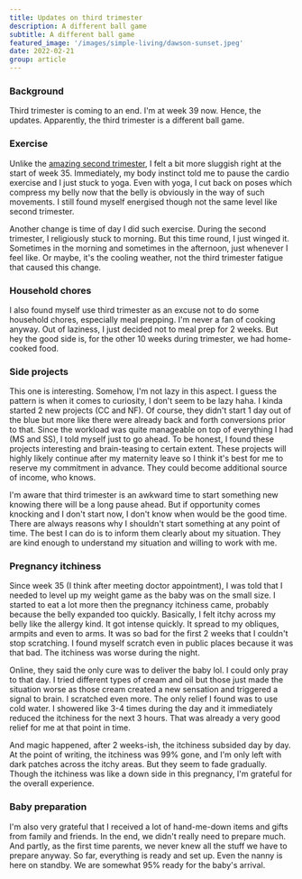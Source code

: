 ```yaml
---
title: Updates on third trimester
description: A different ball game
subtitle: A different ball game
featured_image: '/images/simple-living/dawson-sunset.jpeg'
date: 2022-02-21
group: article
---
```


### Background

Third trimester is coming to an end. I'm at week 39 now. Hence, the updates. Apparently, the third trimester is a different ball game.

### Exercise

Unlike the [amazing second trimester](/simple-living/second-trimester-energy), I felt a bit more sluggish right at the start of week 35. Immediately, my body instinct told me to pause the cardio exercise and I just stuck to yoga. Even with yoga, I cut back on poses which compress my belly now that the belly is obviously in the way of such movements. I still found myself energised though not the same level like second trimester.

Another change is time of day I did such exercise. During the second trimester, I religiously stuck to morning. But this time round, I just winged it. Sometimes in the morning and sometimes in the afternoon, just whenever I feel like. Or maybe, it's the cooling weather, not the third trimester fatigue that caused this change.

### Household chores

I also found myself use third trimester as an excuse not to do some household chores, especially meal prepping. I'm never a fan of cooking anyway. Out of laziness, I just decided not to meal prep for 2 weeks. But hey the good side is, for the other 10 weeks during trimester, we had home-cooked food.

### Side projects

This one is interesting. Somehow, I'm not lazy in this aspect. I guess the pattern is when it comes to curiosity, I don't seem to be lazy haha. I kinda started 2 new projects (CC and NF). Of course, they didn't start 1 day out of the blue but more like there were already back and forth conversions prior to that. Since the workload was quite manageable on top of everything I had (MS and SS), I told myself just to go ahead. To be honest, I found these projects interesting and brain-teasing to certain extent. These projects will highly likely continue after my maternity leave so I think it's best for me to reserve my commitment in advance. They could become additional source of income, who knows.

I'm aware that third trimester is an awkward time to start something new knowing there will be a long pause ahead. But if opportunity comes knocking and I don't start now, I don't know when would be the good time. There are always reasons why I shouldn't start something at any point of time. The best I can do is to inform them clearly about my situation. They are kind enough to understand my situation and willing to work with me.

### Pregnancy itchiness

Since week 35 (I think after meeting doctor appointment), I was told that I needed to level up my weight game as the baby was on the small size. I started to eat a lot more then the pregnancy itchiness came, probably because the belly expanded too quickly. Basically, I felt itchy across my belly like the allergy kind. It got intense quickly. It spread to my obliques, armpits and even to arms. It was so bad for the first 2 weeks that I couldn't stop scratching. I found myself scratch even in public places because it was that bad. The itchiness was worse during the night.

Online, they said the only cure was to deliver the baby lol. I could only pray to that day. I tried different types of cream and oil but those just made the situation worse as those cream created a new sensation and triggered a signal to brain. I scratched even more. The only relief I found was to use cold water. I showered like 3-4 times during the day and it immediately reduced the itchiness for the next 3 hours. That was already a very good relief for me at that point in time.

And magic happened, after 2 weeks-ish, the itchiness subsided day by day. At the point of writing, the itchiness was 99% gone, and I'm only left with dark patches across the itchy areas. But they seem to fade gradually. Though the itchiness was like a down side in this pregnancy, I'm grateful for the overall experience.

### Baby preparation

I'm also very grateful that I received a lot of hand-me-down items and gifts from family and friends. In the end, we didn't really need to prepare much. And partly, as the first time parents, we never knew all the stuff we have to prepare anyway. So far, everything is ready and set up. Even the nanny is here on standby. We are somewhat 95% ready for the baby's arrival.
